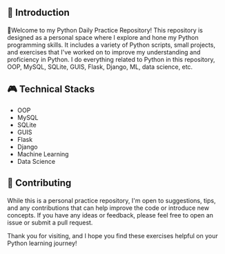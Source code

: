 ## :rocket: Introduction

#### 
:wave:Welcome to my Python Daily Practice Repository! This repository is designed as a personal space where I explore and hone my Python programming skills. It includes a variety of Python scripts, small projects, and exercises that I've worked on to improve my understanding and proficiency in Python. I do everything related to Python in this repository, OOP, MySQL, SQLite, GUIS, Flask, Django, ML, data science, etc.

## :video_game: Technical Stacks

####
- OOP
- MySQL
- SQLite
- GUIS
- Flask
- Django
- Machine Learning
- Data Science

## :apple: Contributing

####
While this is a personal practice repository, I'm open to suggestions, tips, and any contributions that can help improve the code or introduce new concepts. If you have any ideas or feedback, please feel free to open an issue or submit a pull request.

Thank you for visiting, and I hope you find these exercises helpful on your Python learning journey!

